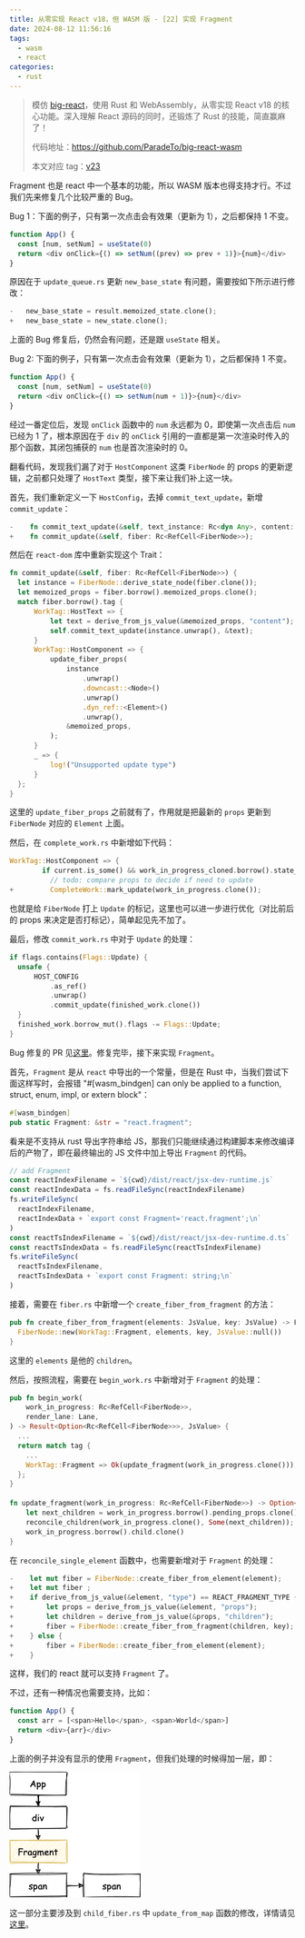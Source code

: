 ```yaml
---
title: 从零实现 React v18，但 WASM 版 - [22] 实现 Fragment
date: 2024-08-12 11:56:16
tags:
  - wasm
  - react
categories:
  - rust
---
```


> 模仿 [big-react](https://github.com/BetaSu/big-react)，使用 Rust 和 WebAssembly，从零实现 React v18 的核心功能。深入理解 React 源码的同时，还锻炼了 Rust 的技能，简直赢麻了！
>
> 代码地址：https://github.com/ParadeTo/big-react-wasm
>
> 本文对应 tag：[v23](https://github.com/ParadeTo/big-react-wasm/tree/v23)

Fragment 也是 react 中一个基本的功能，所以 WASM 版本也得支持才行。不过我们先来修复几个比较严重的 Bug。

Bug 1：下面的例子，只有第一次点击会有效果（更新为 1），之后都保持 1 不变。

```js
function App() {
  const [num, setNum] = useState(0)
  return <div onClick={() => setNum((prev) => prev + 1)}>{num}</div>
}
```

原因在于 `update_queue.rs` 更新 `new_base_state` 有问题，需要按如下所示进行修改：

```rust
-   new_base_state = result.memoized_state.clone();
+   new_base_state = new_state.clone();
```

上面的 Bug 修复后，仍然会有问题，还是跟 `useState` 相关。

Bug 2: 下面的例子，只有第一次点击会有效果（更新为 1），之后都保持 1 不变。

```js
function App() {
  const [num, setNum] = useState(0)
  return <div onClick={() => setNum(num + 1)}>{num}</div>
}
```

经过一番定位后，发现 `onClick` 函数中的 `num` 永远都为 0，即使第一次点击后 `num` 已经为 1 了，根本原因在于 `div` 的 `onClick` 引用的一直都是第一次渲染时传入的那个函数，其闭包捕获的 `num` 也是首次渲染时的 0。

翻看代码，发现我们漏了对于 `HostComponent` 这类 `FiberNode` 的 props 的更新逻辑，之前都只处理了 `HostText` 类型，接下来让我们补上这一块。

首先，我们重新定义一下 `HostConfig`，去掉 `commit_text_update`，新增 `commit_update`：

```rust
-    fn commit_text_update(&self, text_instance: Rc<dyn Any>, content: &JsValue);
+    fn commit_update(&self, fiber: Rc<RefCell<FiberNode>>);
```

然后在 `react-dom` 库中重新实现这个 Trait：

```rust
fn commit_update(&self, fiber: Rc<RefCell<FiberNode>>) {
  let instance = FiberNode::derive_state_node(fiber.clone());
  let memoized_props = fiber.borrow().memoized_props.clone();
  match fiber.borrow().tag {
      WorkTag::HostText => {
          let text = derive_from_js_value(&memoized_props, "content");
          self.commit_text_update(instance.unwrap(), &text);
      }
      WorkTag::HostComponent => {
          update_fiber_props(
              instance
                  .unwrap()
                  .downcast::<Node>()
                  .unwrap()
                  .dyn_ref::<Element>()
                  .unwrap(),
              &memoized_props,
          );
      }
      _ => {
          log!("Unsupported update type")
      }
  };
}
```

这里的 `update_fiber_props` 之前就有了，作用就是把最新的 `props` 更新到 `FiberNode` 对应的 `Element` 上面。

然后，在 `complete_work.rs` 中新增如下代码：

```rust
WorkTag::HostComponent => {
        if current.is_some() && work_in_progress_cloned.borrow().state_node.is_some() {
          // todo: compare props to decide if need to update
+         CompleteWork::mark_update(work_in_progress.clone());
```

也就是给 `FiberNode` 打上 `Update` 的标记，这里也可以进一步进行优化（对比前后的 props 来决定是否打标记），简单起见先不加了。

最后，修改 `commit_work.rs` 中对于 `Update` 的处理：

```rust
if flags.contains(Flags::Update) {
  unsafe {
      HOST_CONFIG
          .as_ref()
          .unwrap()
          .commit_update(finished_work.clone())
  }
  finished_work.borrow_mut().flags -= Flags::Update;
}
```

Bug 修复的 PR 见[这里](https://github.com/ParadeTo/big-react-wasm/pull/24)。修复完毕，接下来实现 `Fragment`。

首先，`Fragment` 是从 `react` 中导出的一个常量，但是在 Rust 中，当我们尝试下面这样写时，会报错 "#[wasm_bindgen] can only be applied to a function, struct, enum, impl, or extern block"：

```rust
#[wasm_bindgen]
pub static Fragment: &str = "react.fragment";
```

看来是不支持从 rust 导出字符串给 JS，那我们只能继续通过构建脚本来修改编译后的产物了，即在最终输出的 JS 文件中加上导出 `Fragment` 的代码。

```js
// add Fragment
const reactIndexFilename = `${cwd}/dist/react/jsx-dev-runtime.js`
const reactIndexData = fs.readFileSync(reactIndexFilename)
fs.writeFileSync(
  reactIndexFilename,
  reactIndexData + `export const Fragment='react.fragment';\n`
)
const reactTsIndexFilename = `${cwd}/dist/react/jsx-dev-runtime.d.ts`
const reactTsIndexData = fs.readFileSync(reactTsIndexFilename)
fs.writeFileSync(
  reactTsIndexFilename,
  reactTsIndexData + `export const Fragment: string;\n`
)
```

接着，需要在 `fiber.rs` 中新增一个 `create_fiber_from_fragment` 的方法：

```rust
pub fn create_fiber_from_fragment(elements: JsValue, key: JsValue) -> FiberNode {
  FiberNode::new(WorkTag::Fragment, elements, key, JsValue::null())
}
```

这里的 `elements` 是他的 `children`。

然后，按照流程，需要在 `begin_work.rs` 中新增对于 `Fragment` 的处理：

```rust
pub fn begin_work(
    work_in_progress: Rc<RefCell<FiberNode>>,
    render_lane: Lane,
) -> Result<Option<Rc<RefCell<FiberNode>>>, JsValue> {
  ...
  return match tag {
    ...
    WorkTag::Fragment => Ok(update_fragment(work_in_progress.clone())),
  };
}

fn update_fragment(work_in_progress: Rc<RefCell<FiberNode>>) -> Option<Rc<RefCell<FiberNode>>> {
    let next_children = work_in_progress.borrow().pending_props.clone();
    reconcile_children(work_in_progress.clone(), Some(next_children));
    work_in_progress.borrow().child.clone()
}
```

在 `reconcile_single_element` 函数中，也需要新增对于 `Fragment` 的处理：

```rust
-    let mut fiber = FiberNode::create_fiber_from_element(element);
+    let mut fiber ;
+    if derive_from_js_value(&element, "type") == REACT_FRAGMENT_TYPE {
+        let props = derive_from_js_value(&element, "props");
+        let children = derive_from_js_value(&props, "children");
+        fiber = FiberNode::create_fiber_from_fragment(children, key);
+    } else {
+        fiber = FiberNode::create_fiber_from_element(element);
+    }
```

这样，我们的 react 就可以支持 `Fragment` 了。

不过，还有一种情况也需要支持，比如：

```js
function App() {
  const arr = [<span>Hello</span>, <span>World</span>]
  return <div>{arr}</div>
}
```

上面的例子并没有显示的使用 `Fragment`，但我们处理的时候得加一层，即：

![](./big-react-wasm-23/1.png)

这一部分主要涉及到 `child_fiber.rs` 中 `update_from_map` 函数的修改，详情请见[这里](https://github.com/ParadeTo/big-react-wasm/pull/25)。
